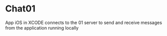 # Chat01
App iOS in XCODE
connects to the 01 server to send and receive messages from the application running locally
